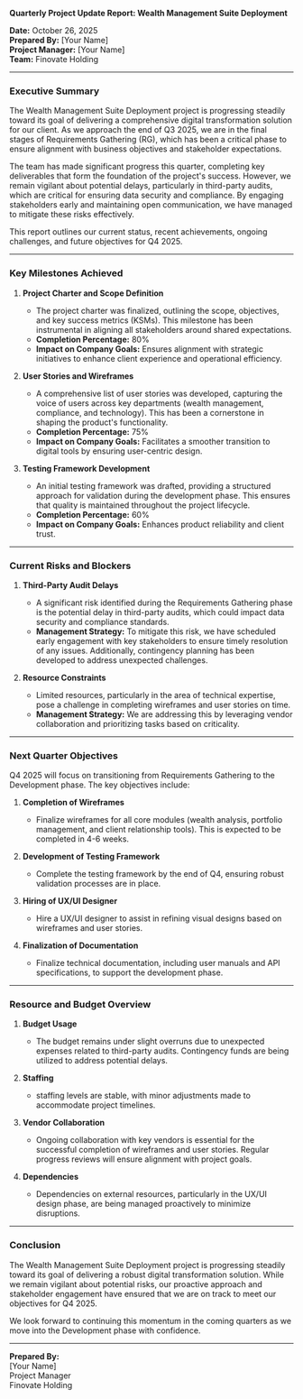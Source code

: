 

**Quarterly Project Update Report: Wealth Management Suite Deployment**

**Date:** October 26, 2025  
**Prepared By:** [Your Name]  
**Project Manager:** [Your Name]  
**Team:** Finovate Holding  

---

### Executive Summary

The Wealth Management Suite Deployment project is progressing steadily toward its goal of delivering a comprehensive digital transformation solution for our client. As we approach the end of Q3 2025, we are in the final stages of Requirements Gathering (RG), which has been a critical phase to ensure alignment with business objectives and stakeholder expectations.

The team has made significant progress this quarter, completing key deliverables that form the foundation of the project's success. However, we remain vigilant about potential delays, particularly in third-party audits, which are critical for ensuring data security and compliance. By engaging stakeholders early and maintaining open communication, we have managed to mitigate these risks effectively.

This report outlines our current status, recent achievements, ongoing challenges, and future objectives for Q4 2025.

---

### Key Milestones Achieved

1. **Project Charter and Scope Definition**  
   - The project charter was finalized, outlining the scope, objectives, and key success metrics (KSMs). This milestone has been instrumental in aligning all stakeholders around shared expectations.
   - **Completion Percentage:** 80%  
   - **Impact on Company Goals:** Ensures alignment with strategic initiatives to enhance client experience and operational efficiency.

2. **User Stories and Wireframes**  
   - A comprehensive list of user stories was developed, capturing the voice of users across key departments (wealth management, compliance, and technology). This has been a cornerstone in shaping the product's functionality.
   - **Completion Percentage:** 75%  
   - **Impact on Company Goals:** Facilitates a smoother transition to digital tools by ensuring user-centric design.

3. **Testing Framework Development**  
   - An initial testing framework was drafted, providing a structured approach for validation during the development phase. This ensures that quality is maintained throughout the project lifecycle.
   - **Completion Percentage:** 60%  
   - **Impact on Company Goals:** Enhances product reliability and client trust.

---

### Current Risks and Blockers

1. **Third-Party Audit Delays**  
   - A significant risk identified during the Requirements Gathering phase is the potential delay in third-party audits, which could impact data security and compliance standards.
   - **Management Strategy:** To mitigate this risk, we have scheduled early engagement with key stakeholders to ensure timely resolution of any issues. Additionally, contingency planning has been developed to address unexpected challenges.

2. **Resource Constraints**  
   - Limited resources, particularly in the area of technical expertise, pose a challenge in completing wireframes and user stories on time.
   - **Management Strategy:** We are addressing this by leveraging vendor collaboration and prioritizing tasks based on criticality.

---

### Next Quarter Objectives

Q4 2025 will focus on transitioning from Requirements Gathering to the Development phase. The key objectives include:

1. **Completion of Wireframes**  
   - Finalize wireframes for all core modules (wealth analysis, portfolio management, and client relationship tools). This is expected to be completed in 4-6 weeks.
   
2. **Development of Testing Framework**  
   - Complete the testing framework by the end of Q4, ensuring robust validation processes are in place.

3. **Hiring of UX/UI Designer**  
   - Hire a UX/UI designer to assist in refining visual designs based on wireframes and user stories.

4. **Finalization of Documentation**  
   - Finalize technical documentation, including user manuals and API specifications, to support the development phase.

---

### Resource and Budget Overview

1. **Budget Usage**  
   - The budget remains under slight overruns due to unexpected expenses related to third-party audits. Contingency funds are being utilized to address potential delays.
   
2. **Staffing**  
   - staffing levels are stable, with minor adjustments made to accommodate project timelines.

3. **Vendor Collaboration**  
   - Ongoing collaboration with key vendors is essential for the successful completion of wireframes and user stories. Regular progress reviews will ensure alignment with project goals.

4. **Dependencies**  
   - Dependencies on external resources, particularly in the UX/UI design phase, are being managed proactively to minimize disruptions.

---

### Conclusion

The Wealth Management Suite Deployment project is progressing steadily toward its goal of delivering a robust digital transformation solution. While we remain vigilant about potential risks, our proactive approach and stakeholder engagement have ensured that we are on track to meet our objectives for Q4 2025.

We look forward to continuing this momentum in the coming quarters as we move into the Development phase with confidence.

---

**Prepared By:**  
[Your Name]  
Project Manager  
Finovate Holding